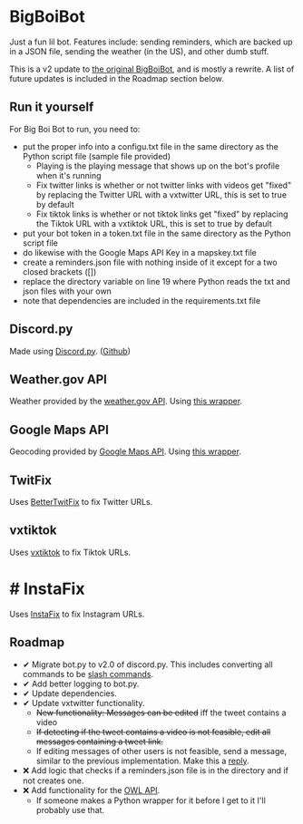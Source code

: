 # BigBoiBot
Just a fun lil bot. Features include: sending reminders, which are backed up in a JSON file, sending the weather (in the US), and other dumb stuff.

This is a v2 update to [the original BigBoiBot](https://github.com/TheGrimlessReaper/BigBoiBot), and is mostly a rewrite. A list of future updates is included in the Roadmap section below.

## Run it yourself
For Big Boi Bot to run, you need to:
- put the proper info into a configu.txt file in the same directory as the Python script file (sample file provided)
    - Playing is the playing message that shows up on the bot's profile when it's running
    - Fix twitter links is whether or not twitter links with videos get "fixed" by replacing the Twitter URL with a vxtwitter URL, this is set to true by default
    - Fix tiktok links is whether or not tiktok links get "fixed" by replacing the Tiktok URL with a vxtiktok URL, this is set to true by default
- put your bot token in a token.txt file in the same directory as the Python script file
- do likewise with the Google Maps API Key in a mapskey.txt file
- create a reminders.json file with nothing inside of it except for a two closed brackets ([])
- replace the directory variable on line 19 where Python reads the txt and json files with your own
- note that dependencies are included in the requirements.txt file

## Discord.py
Made using [Discord.py](https://discordpy.readthedocs.io/en/latest/index.html). ([Github](https://github.com/Rapptz/discord.py))

## Weather.gov API
Weather provided by the [weather.gov API](https://www.weather.gov/documentation/services-web-api).
Using [this wrapper](https://github.com/paulokuong/noaa).

## Google Maps API
Geocoding provided by [Google Maps API](https://cloud.google.com/maps-platform/#get-started).
Using [this wrapper](https://github.com/googlemaps/google-maps-services-python).

## TwitFix
Uses [BetterTwitFix](https://github.com/dylanpdx/BetterTwitFix) to fix Twitter URLs.

## vxtiktok
Uses [vxtiktok](https://github.com/dylanpdx/vxtiktok) to fix Tiktok URLs.

# # InstaFix
Uses [InstaFix](https://github.com/Wikidepia/InstaFix) to fix Instagram URLs.

## Roadmap
- ✔ Migrate bot.py to v2.0 of discord.py. This includes converting all commands to be [slash commands](https://discordpy.readthedocs.io/en/latest/interactions/api.html#discord.app_commands.CommandTree.command).
- ✔ Add better logging to bot.py.
- ✔ Update dependencies.
- ✔ Update vxtwitter functionality.
    - ~~New functionality: Messages can be edited~~ iff the tweet contains a video
    - ~~If detecting if the tweet contains a video is not feasible, edit all messages containing a tweet link.~~
    - If editing messages of other users is not feasible, send a message, similar to the previous implementation. Make this a [reply](https://discordpy.readthedocs.io/en/latest/api.html#discord.MessageType.reply).
- ❌ Add logic that checks if a reminders.json file is in the directory and if not creates one.
- ❌ Add functionality for the [OWL API](https://develop.battle.net/documentation/owl/community-apis). 
    - If someone makes a Python wrapper for it before I get to it I'll probably use that.
